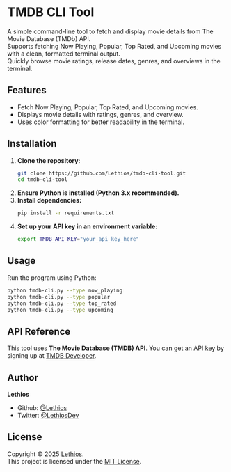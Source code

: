 # TMDB CLI Tool

A simple command-line tool to fetch and display movie details from The Movie Database (TMDb) API.  
Supports fetching Now Playing, Popular, Top Rated, and Upcoming movies with a clean, formatted terminal output.  
Quickly browse movie ratings, release dates, genres, and overviews in the terminal.


## Features
- Fetch Now Playing, Popular, Top Rated, and Upcoming movies.
- Displays movie details with ratings, genres, and overview.
- Uses color formatting for better readability in the terminal.


## Installation
1. **Clone the repository:**  
   ```bash
   git clone https://github.com/Lethios/tmdb-cli-tool.git
   cd tmdb-cli-tool
   ```
2. **Ensure Python is installed (Python 3.x recommended).**
3. **Install dependencies:**
   ```bash
   pip install -r requirements.txt
4. **Set up your API key in an environment variable:**
   ```bash
   export TMDB_API_KEY="your_api_key_here"   
   ```

## Usage
Run the program using Python:
```bash
python tmdb-cli.py --type now_playing
python tmdb-cli.py --type popular
python tmdb-cli.py --type top_rated
python tmdb-cli.py --type upcoming
```


## API Reference
This tool uses **The Movie Database (TMDB) API**. You can get an API key by signing up at [TMDB Developer](https://developer.themoviedb.org/docs).


## Author
**Lethios**
- Github: [@Lethios](https://github.com/Lethios)
- Twitter: [@LethiosDev](https://x.com/LethiosDev)


## License
Copyright © 2025 [Lethios](https://github.com/Lethios).  
This project is licensed under the [MIT License](LICENSE).
